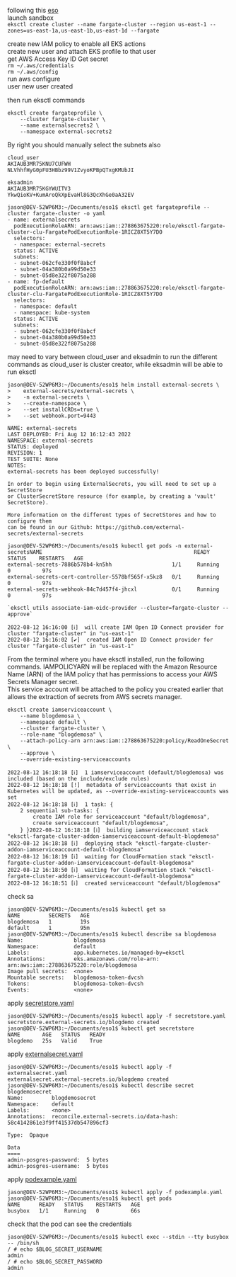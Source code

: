 following this [eso](https://aws.amazon.com/blogs/containers/leverage-aws-secrets-stores-from-eks-fargate-with-external-secrets-operator/)  
launch sandbox  
`eksctl create cluster --name fargate-cluster --region us-east-1 --zones=us-east-1a,us-east-1b,us-east-1d --fargate`  

create new IAM policy to enable all EKS actions  
create new user and attach EKS profile to that user  
get AWS Access Key ID
Get secret  
`rm ~/.aws/credentials`  
`rm ~/.aws/config`  
run aws configure  
user new user created  


then run eksctl commands  
```
eksctl create fargateprofile \
    --cluster fargate-cluster \
    --name externalsecrets2 \
    --namespace external-secrets2
```
By right you should manually select the subnets also
```
cloud_user
AKIAUB3MR75KNU7CUFWH
NLVhhfHyG0pFU3HBbz99V1ZvyoKPBpQTxgKMUbJI
```
```
eksadmin
AKIAUB3MR75KGYWUITV3
YkwQioKV+KumAroQkXpEvaHl8G3QcXhGe0aA32EV
```
```
jason@DEV-52WP6M3:~/Documents/eso1$ eksctl get fargateprofile --cluster fargate-cluster -o yaml
- name: externalsecrets
  podExecutionRoleARN: arn:aws:iam::278863675220:role/eksctl-fargate-cluster-clu-FargatePodExecutionRole-1RICZ8XT5Y7DO
  selectors:
  - namespace: external-secrets
  status: ACTIVE
  subnets:
  - subnet-062cfe330f0f8abcf
  - subnet-04a380b0a99d50e33
  - subnet-05d8e322f8075a288
- name: fp-default
  podExecutionRoleARN: arn:aws:iam::278863675220:role/eksctl-fargate-cluster-clu-FargatePodExecutionRole-1RICZ8XT5Y7DO
  selectors:
  - namespace: default
  - namespace: kube-system
  status: ACTIVE
  subnets:
  - subnet-062cfe330f0f8abcf
  - subnet-04a380b0a99d50e33
  - subnet-05d8e322f8075a288
  ```
may need to vary between cloud_user and eksadmin to run the different commands as cloud_user is cluster creator, while eksadmin will be able to run eksctl 
```
jason@DEV-52WP6M3:~/Documents/eso1$ helm install external-secrets \
>    external-secrets/external-secrets \
>    -n external-secrets \
>    --create-namespace \
>    --set installCRDs=true \
>    --set webhook.port=9443 
```
```
NAME: external-secrets
LAST DEPLOYED: Fri Aug 12 16:12:43 2022
NAMESPACE: external-secrets
STATUS: deployed
REVISION: 1
TEST SUITE: None
NOTES:
external-secrets has been deployed successfully!

In order to begin using ExternalSecrets, you will need to set up a SecretStore
or ClusterSecretStore resource (for example, by creating a 'vault' SecretStore).

More information on the different types of SecretStores and how to configure them
can be found in our Github: https://github.com/external-secrets/external-secrets
```
```
jason@DEV-52WP6M3:~/Documents/eso1$ kubectl get pods -n external-secretsNAME                                                READY   STATUS    RESTARTS   AGE
external-secrets-7886b578b4-kn5hh                   1/1     Running   0          97s
external-secrets-cert-controller-5578bf565f-x5kz8   0/1     Running   0          97s
external-secrets-webhook-84c7d457f4-jhcxl           0/1     Running   0          97s
```
```
`eksctl utils associate-iam-oidc-provider --cluster=fargate-cluster --approve`
```
```
2022-08-12 16:16:00 [ℹ]  will create IAM Open ID Connect provider for cluster "fargate-cluster" in "us-east-1"
2022-08-12 16:16:02 [✔]  created IAM Open ID Connect provider for cluster "fargate-cluster" in "us-east-1"
```
From the terminal where you have eksctl installed, run the following commands. IAMPOLICYARN will be replaced with the Amazon Resource Name (ARN) of the IAM policy that has permissions to access your AWS Secrets Manager secret.  
This service account will be attached to the policy you created earlier that allows the extraction of secrets from AWS secrets manager.
```
eksctl create iamserviceaccount \
    --name blogdemosa \
    --namespace default \
    --cluster fargate-cluster \
    --role-name "blogdemosa" \
    --attach-policy-arn arn:aws:iam::278863675220:policy/ReadOneSecret \
    --approve \
    --override-existing-serviceaccounts
```
```
2022-08-12 16:18:18 [ℹ]  1 iamserviceaccount (default/blogdemosa) was included (based on the include/exclude rules)  
2022-08-12 16:18:18 [!]  metadata of serviceaccounts that exist in Kubernetes will be updated, as --override-existing-serviceaccounts was set  
2022-08-12 16:18:18 [ℹ]  1 task: { 
    2 sequential sub-tasks: { 
        create IAM role for serviceaccount "default/blogdemosa",
        create serviceaccount "default/blogdemosa",
    } }2022-08-12 16:18:18 [ℹ]  building iamserviceaccount stack "eksctl-fargate-cluster-addon-iamserviceaccount-default-blogdemosa"
2022-08-12 16:18:18 [ℹ]  deploying stack "eksctl-fargate-cluster-addon-iamserviceaccount-default-blogdemosa"
2022-08-12 16:18:19 [ℹ]  waiting for CloudFormation stack "eksctl-fargate-cluster-addon-iamserviceaccount-default-blogdemosa"
2022-08-12 16:18:50 [ℹ]  waiting for CloudFormation stack "eksctl-fargate-cluster-addon-iamserviceaccount-default-blogdemosa"
2022-08-12 16:18:51 [ℹ]  created serviceaccount "default/blogdemosa"
```
check sa
```
jason@DEV-52WP6M3:~/Documents/eso1$ kubectl get sa
NAME         SECRETS   AGE
blogdemosa   1         19s
default      1         95m
jason@DEV-52WP6M3:~/Documents/eso1$ kubectl describe sa blogdemosa
Name:                blogdemosa
Namespace:           default
Labels:              app.kubernetes.io/managed-by=eksctl
Annotations:         eks.amazonaws.com/role-arn: arn:aws:iam::278863675220:role/blogdemosa
Image pull secrets:  <none>
Mountable secrets:   blogdemosa-token-dvcsh
Tokens:              blogdemosa-token-dvcsh
Events:              <none>
```
apply [secretstore.yaml](secretstore.yaml)
```
jason@DEV-52WP6M3:~/Documents/eso1$ kubectl apply -f secretstore.yaml
secretstore.external-secrets.io/blogdemo created
jason@DEV-52WP6M3:~/Documents/eso1$ kubectl get secretstore
NAME       AGE   STATUS   READY
blogdemo   25s   Valid    True
```
apply [externalsecret.yaml](externalsecret.yaml)
```
jason@DEV-52WP6M3:~/Documents/eso1$ kubectl apply -f externalsecret.yaml
externalsecret.external-secrets.io/blogdemo created
jason@DEV-52WP6M3:~/Documents/eso1$ kubectl describe secret blogdemosecret
Name:         blogdemosecret
Namespace:    default
Labels:       <none>
Annotations:  reconcile.external-secrets.io/data-hash: 58c4142861e3f9ff41537db547896cf3

Type:  Opaque

Data
====
admin-posgres-password:  5 bytes
admin-posgres-username:  5 bytes
```
apply [podexample.yaml](podexample.yaml)
```
jason@DEV-52WP6M3:~/Documents/eso1$ kubectl apply -f podexample.yaml
jason@DEV-52WP6M3:~/Documents/eso1$ kubectl get pods
NAME      READY   STATUS    RESTARTS   AGE
busybox   1/1     Running   0          66s
```
check that the pod can see the credentials
```
jason@DEV-52WP6M3:~/Documents/eso1$ kubectl exec --stdin --tty busybox -- /bin/sh
/ # echo $BLOG_SECRET_USERNAME
admin
/ # echo $BLOG_SECRET_PASSWORD
admin
```
